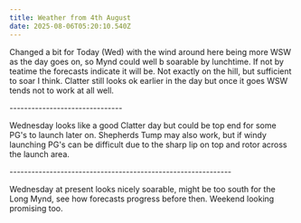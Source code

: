 ```yaml
---
title: Weather from 4th August
date: 2025-08-06T05:20:10.540Z
---
```

Changed a bit for Today (Wed) with the wind around here being more WSW as the day goes on, so Mynd could well  b soarable by lunchtime.  If not by teatime the forecasts indicate it will be.  Not exactly on the hill, but sufficient to soar I think.  Clatter still looks ok earlier in the day but once it goes WSW tends not to work at all well.

\-------------------------------

Wednesday looks like a good Clatter day but could be top end for some PG's to launch later on.  Shepherds Tump may also work, but if windy launching PG's can be difficult due to the sharp lip on top and rotor across the launch area.

\-------------------------------------------------------------

Wednesday at present looks nicely soarable,  might be too south for the Long Mynd, see how forecasts progress before then.  Weekend looking promising too.